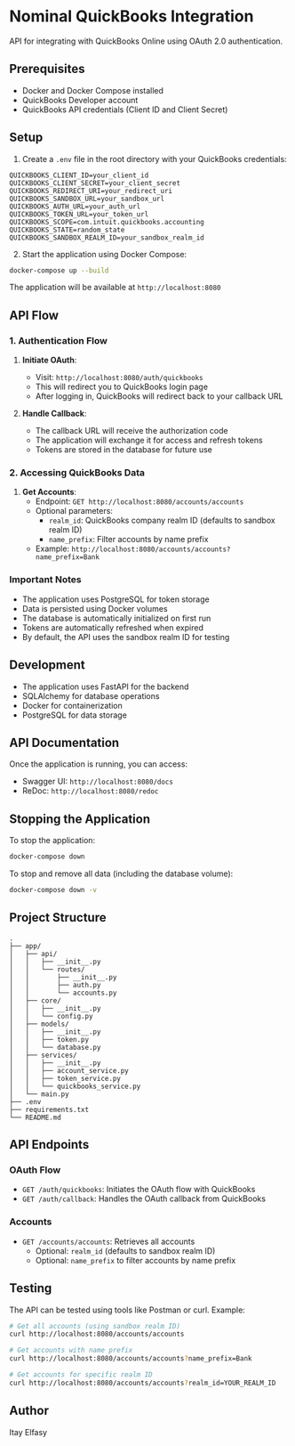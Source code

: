 # Nominal QuickBooks Integration

API for integrating with QuickBooks Online using OAuth 2.0 authentication.

## Prerequisites

- Docker and Docker Compose installed
- QuickBooks Developer account
- QuickBooks API credentials (Client ID and Client Secret)

## Setup

1. Create a `.env` file in the root directory with your QuickBooks credentials:

```env
QUICKBOOKS_CLIENT_ID=your_client_id
QUICKBOOKS_CLIENT_SECRET=your_client_secret
QUICKBOOKS_REDIRECT_URI=your_redirect_uri
QUICKBOOKS_SANDBOX_URL=your_sandbox_url
QUICKBOOKS_AUTH_URL=your_auth_url
QUICKBOOKS_TOKEN_URL=your_token_url
QUICKBOOKS_SCOPE=com.intuit.quickbooks.accounting
QUICKBOOKS_STATE=random_state
QUICKBOOKS_SANDBOX_REALM_ID=your_sandbox_realm_id
```

2. Start the application using Docker Compose:

```bash
docker-compose up --build
```

The application will be available at `http://localhost:8080`

## API Flow

### 1. Authentication Flow

1. **Initiate OAuth**:

   - Visit: `http://localhost:8080/auth/quickbooks`
   - This will redirect you to QuickBooks login page
   - After logging in, QuickBooks will redirect back to your callback URL

2. **Handle Callback**:
   - The callback URL will receive the authorization code
   - The application will exchange it for access and refresh tokens
   - Tokens are stored in the database for future use

### 2. Accessing QuickBooks Data

1. **Get Accounts**:
   - Endpoint: `GET http://localhost:8080/accounts/accounts`
   - Optional parameters:
     - `realm_id`: QuickBooks company realm ID (defaults to sandbox realm ID)
     - `name_prefix`: Filter accounts by name prefix
   - Example: `http://localhost:8080/accounts/accounts?name_prefix=Bank`

### Important Notes

- The application uses PostgreSQL for token storage
- Data is persisted using Docker volumes
- The database is automatically initialized on first run
- Tokens are automatically refreshed when expired
- By default, the API uses the sandbox realm ID for testing

## Development

- The application uses FastAPI for the backend
- SQLAlchemy for database operations
- Docker for containerization
- PostgreSQL for data storage

## API Documentation

Once the application is running, you can access:

- Swagger UI: `http://localhost:8080/docs`
- ReDoc: `http://localhost:8080/redoc`

## Stopping the Application

To stop the application:

```bash
docker-compose down
```

To stop and remove all data (including the database volume):

```bash
docker-compose down -v
```

## Project Structure

```
.
├── app/
│   ├── api/
│   │   ├── __init__.py
│   │   └── routes/
│   │       ├── __init__.py
│   │       ├── auth.py
│   │       └── accounts.py
│   ├── core/
│   │   ├── __init__.py
│   │   └── config.py
│   ├── models/
│   │   ├── __init__.py
│   │   ├── token.py
│   │   └── database.py
│   ├── services/
│   │   ├── __init__.py
│   │   ├── account_service.py
│   │   ├── token_service.py
│   │   └── quickbooks_service.py
│   └── main.py
├── .env
├── requirements.txt
└── README.md
```


## API Endpoints

### OAuth Flow

- `GET /auth/quickbooks`: Initiates the OAuth flow with QuickBooks
- `GET /auth/callback`: Handles the OAuth callback from QuickBooks

### Accounts

- `GET /accounts/accounts`: Retrieves all accounts
  - Optional: `realm_id` (defaults to sandbox realm ID)
  - Optional: `name_prefix` to filter accounts by name prefix

## Testing

The API can be tested using tools like Postman or curl. Example:

```bash
# Get all accounts (using sandbox realm ID)
curl http://localhost:8080/accounts/accounts

# Get accounts with name prefix
curl http://localhost:8080/accounts/accounts?name_prefix=Bank

# Get accounts for specific realm ID
curl http://localhost:8080/accounts/accounts?realm_id=YOUR_REALM_ID
```

## Author

Itay Elfasy
